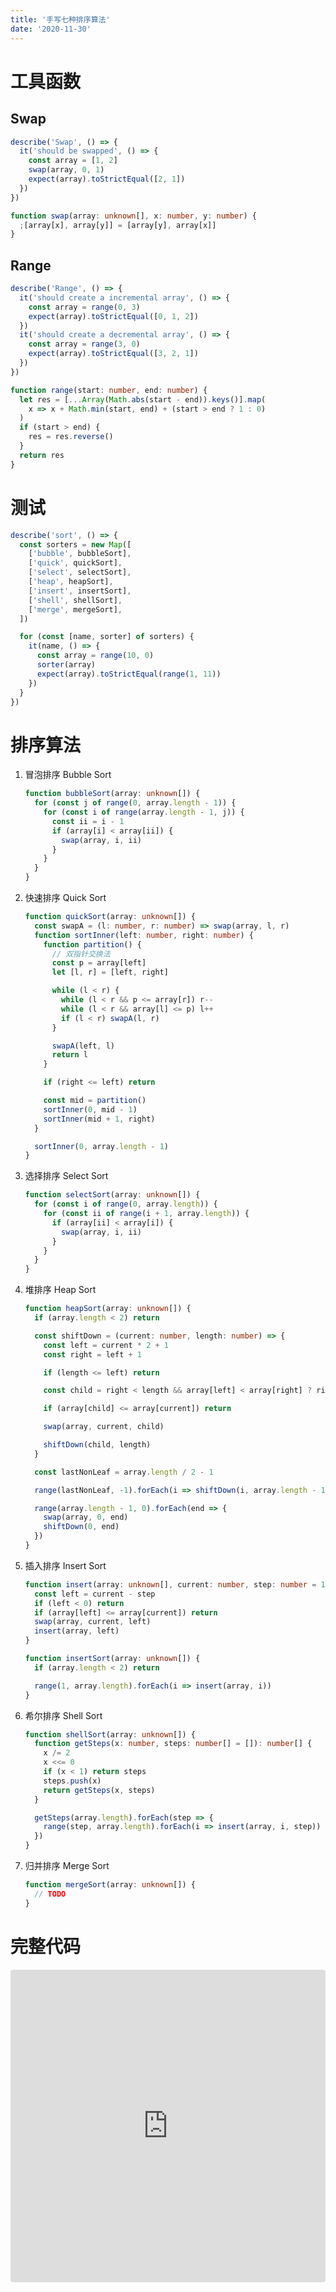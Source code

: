 ```yaml
---
title: '手写七种排序算法'
date: '2020-11-30'
---
```


# 工具函数

## Swap

```ts
describe('Swap', () => {
  it('should be swapped', () => {
    const array = [1, 2]
    swap(array, 0, 1)
    expect(array).toStrictEqual([2, 1])
  })
})

function swap(array: unknown[], x: number, y: number) {
  ;[array[x], array[y]] = [array[y], array[x]]
}
```

## Range

```ts
describe('Range', () => {
  it('should create a incremental array', () => {
    const array = range(0, 3)
    expect(array).toStrictEqual([0, 1, 2])
  })
  it('should create a decremental array', () => {
    const array = range(3, 0)
    expect(array).toStrictEqual([3, 2, 1])
  })
})

function range(start: number, end: number) {
  let res = [...Array(Math.abs(start - end)).keys()].map(
    x => x + Math.min(start, end) + (start > end ? 1 : 0)
  )
  if (start > end) {
    res = res.reverse()
  }
  return res
}
```

# 测试

```ts
describe('sort', () => {
  const sorters = new Map([
    ['bubble', bubbleSort],
    ['quick', quickSort],
    ['select', selectSort],
    ['heap', heapSort],
    ['insert', insertSort],
    ['shell', shellSort],
    ['merge', mergeSort],
  ])

  for (const [name, sorter] of sorters) {
    it(name, () => {
      const array = range(10, 0)
      sorter(array)
      expect(array).toStrictEqual(range(1, 11))
    })
  }
})
```

# 排序算法

1. 冒泡排序 Bubble Sort

   ```ts
   function bubbleSort(array: unknown[]) {
     for (const j of range(0, array.length - 1)) {
       for (const i of range(array.length - 1, j)) {
         const ii = i - 1
         if (array[i] < array[ii]) {
           swap(array, i, ii)
         }
       }
     }
   }
   ```

2. 快速排序 Quick Sort

   ```ts
   function quickSort(array: unknown[]) {
     const swapA = (l: number, r: number) => swap(array, l, r)
     function sortInner(left: number, right: number) {
       function partition() {
         // 双指针交换法
         const p = array[left]
         let [l, r] = [left, right]

         while (l < r) {
           while (l < r && p <= array[r]) r--
           while (l < r && array[l] <= p) l++
           if (l < r) swapA(l, r)
         }

         swapA(left, l)
         return l
       }

       if (right <= left) return

       const mid = partition()
       sortInner(0, mid - 1)
       sortInner(mid + 1, right)
     }

     sortInner(0, array.length - 1)
   }
   ```

3. 选择排序 Select Sort

   ```ts
   function selectSort(array: unknown[]) {
     for (const i of range(0, array.length)) {
       for (const ii of range(i + 1, array.length)) {
         if (array[ii] < array[i]) {
           swap(array, i, ii)
         }
       }
     }
   }
   ```

4. 堆排序 Heap Sort

   ```ts
   function heapSort(array: unknown[]) {
     if (array.length < 2) return

     const shiftDown = (current: number, length: number) => {
       const left = current * 2 + 1
       const right = left + 1

       if (length <= left) return

       const child = right < length && array[left] < array[right] ? right : left

       if (array[child] <= array[current]) return

       swap(array, current, child)

       shiftDown(child, length)
     }

     const lastNonLeaf = array.length / 2 - 1

     range(lastNonLeaf, -1).forEach(i => shiftDown(i, array.length - 1))

     range(array.length - 1, 0).forEach(end => {
       swap(array, 0, end)
       shiftDown(0, end)
     })
   }
   ```

5. 插入排序 Insert Sort

   ```ts
   function insert(array: unknown[], current: number, step: number = 1) {
     const left = current - step
     if (left < 0) return
     if (array[left] <= array[current]) return
     swap(array, current, left)
     insert(array, left)
   }

   function insertSort(array: unknown[]) {
     if (array.length < 2) return

     range(1, array.length).forEach(i => insert(array, i))
   }
   ```

6. 希尔排序 Shell Sort

   ```ts
   function shellSort(array: unknown[]) {
     function getSteps(x: number, steps: number[] = []): number[] {
       x /= 2
       x <<= 0
       if (x < 1) return steps
       steps.push(x)
       return getSteps(x, steps)
     }

     getSteps(array.length).forEach(step => {
       range(step, array.length).forEach(i => insert(array, i, step))
     })
   }
   ```

7. 归并排序 Merge Sort

   ```ts
   function mergeSort(array: unknown[]) {
     // TODO
   }
   ```

# 完整代码

<iframe src="https://codesandbox.io/embed/sort-z9cll?autoresize=1&fontsize=14&hidenavigation=1&module=%2Fsrc%2Fsort.ts&previewwindow=tests&theme=dark"
     style="width:100%; height:500px; border:0; border-radius: 4px; overflow:hidden;"
     title="Sort"
     allow="accelerometer; ambient-light-sensor; camera; encrypted-media; geolocation; gyroscope; hid; microphone; midi; payment; usb; vr; xr-spatial-tracking"
     sandbox="allow-forms allow-modals allow-popups allow-presentation allow-same-origin allow-scripts"
   ></iframe>
